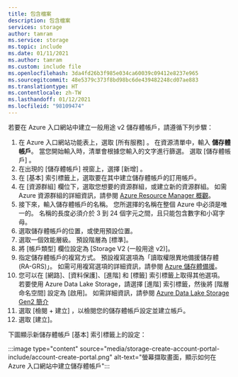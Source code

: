 ```yaml
---
title: 包含檔案
description: 包含檔案
services: storage
author: tamram
ms.service: storage
ms.topic: include
ms.date: 01/11/2021
ms.author: tamram
ms.custom: include file
ms.openlocfilehash: 3da4fd26b3f985e034ca60039c09412e8237e965
ms.sourcegitcommit: 48e5379c373f8bd98bc6de439482248cd07ae883
ms.translationtype: HT
ms.contentlocale: zh-TW
ms.lasthandoff: 01/12/2021
ms.locfileid: "98109474"
---
```

若要在 Azure 入口網站中建立一般用途 v2 儲存體帳戶，請遵循下列步驟：

1. 在 Azure 入口網站功能表上，選取 [所有服務]  。 在資源清單中，輸入 **儲存體帳戶**。 當您開始輸入時，清單會根據您輸入的文字進行篩選。 選取 [儲存體帳戶]  。
1. 在出現的 [儲存體帳戶]  視窗上，選擇 [新增]  。
1. 在 [基本] 索引標籤上，選取要在其中建立儲存體帳戶的訂用帳戶。
1. 在 [資源群組]  欄位下，選取您想要的資源群組，或建立新的資源群組。  如需 Azure 資源群組的詳細資訊，請參閱 [Azure Resource Manager 概觀](../articles/azure-resource-manager/management/overview.md)。
1. 接下來，輸入儲存體帳戶的名稱。 您所選擇的名稱在整個 Azure 中必須是唯一的。 名稱的長度必須介於 3 到 24 個字元之間，且只能包含數字和小寫字母。
1. 選取儲存體帳戶的位置，或使用預設位置。
1. 選取一個效能層級。 預設階層為 [標準]。
1. 將 [帳戶類型] 欄位設定為 [Storage V2 (一般用途 v2)]。
1. 指定儲存體帳戶的複寫方式。 預設複寫選項為「讀取權限異地備援儲存體 (RA-GRS)」。 如需可用複寫選項的詳細資訊，請參閱 [Azure 儲存體備援](../articles/storage/common/storage-redundancy.md)。
1. 您可以在 [網路]、[資料保護]、[進階] 和 [標籤] 索引標籤上取得其他選項。 若要使用 Azure Data Lake Storage，請選擇 [進階] 索引標籤，然後將 [階層命名空間] 設定為 [啟用]。 如需詳細資訊，請參閱 [Azure Data Lake Storage Gen2 簡介](../articles/storage/blobs/data-lake-storage-introduction.md)
1. 選取 [檢閱 + 建立]  ，以檢閱您的儲存體帳戶設定並建立帳戶。
1. 選取 [建立]。

下圖顯示新儲存體帳戶 [基本] 索引標籤上的設定：

:::image type="content" source="media/storage-create-account-portal-include/account-create-portal.png" alt-text="螢幕擷取畫面，顯示如何在 Azure 入口網站中建立儲存體帳戶":::
